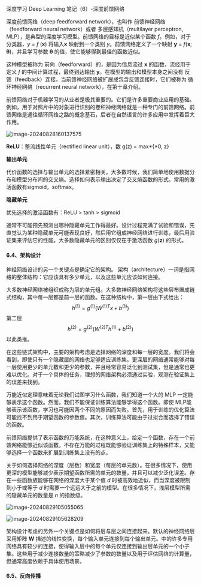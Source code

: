 深度学习 Deep Learning 笔记（6）-深度前馈网络



深度前馈网络（deep feedforward network），也叫作 前馈神经网络（feedforward neural network）或者 多层感知机（multilayer perceptron, MLP），是典型的深度学习模型。前馈网络的目标是近似某个函数 *f*。例如，对于分类器，*y* = *f*  (**x**) 将输入**x** 映射到一个类别 *y*。前馈网络定义了一个映射 **y** = *f*(**x**; **θ**)，并且学习参数 **θ** 的值，使它能够得到最佳的函数近似。

这种模型被称为 前向（feedforward）的，是因为信息流过 **x** 的函数，流经用于定义 *f* 的中间计算过程，最终到达输出 **y**。在模型的输出和模型本身之间没有 反馈（feedback）连接。当前馈神经网络被扩展成包含反馈连接时，它们被称为 循环神经网络（recurrent neural network），在第十章介绍。

前馈网络对于机器学习的从业者是极其重要的。它们是许多重要商业应用的基础。例如，用于对照片中的对象进行识别的卷积神经网络就是一种专门的前馈网络。前馈网络是通往循环网络之路的概念基石，后者在自然语言的许多应用中发挥着巨大作用。

![image-20240828160137575](D:\dev\php\magook\trunk\server\md\img\image-20240828160137575.png)



 

**ReLU**：整流线性单元（rectified linear unit），数 g(z) = max*{*0, z}



**输出单元**

代价函数的选择与输出单元的选择紧密相关。大多数时候，我们简单地使用数据分布和模型分布间的交叉熵。选择如何表示输出决定了交叉熵函数的形式。常用的激活函数有sigmoid，softmax。



**隐藏单元**

优先选择的激活函数有：ReLU > tanh > sigmoid

通常不可能预先预测出哪种隐藏单元工作得最好。设计过程充满了试验和错误，先直觉认为某种隐藏单元可能表现良好，然后用它组成神经网络进行训练，最后用验证集来评估它的性能。大多数隐藏单元的区别仅仅在于激活函数 *g*(**z**) 的形式。



#### 6.4、架构设计

神经网络设计的另一个关键点是确定它的架构。 架构（architecture）一词是指网络的整体结构：它应该具有多少单元，以及这些单元应该如何连接。

大多数神经网络被组织成称为层的单元组。大多数神经网络架构将这些层布置成链式结构，其中每一层都是前一层的函数。在这种结构中，第一层由下式给出：
$$
h^{(1)}=g^{(1)}(W^{(1)T}x+b^{(1)})
$$
第二层
$$
h^{(2)}=g^{(2)}(W^{(2)T}h^{(1)}+b^{(2)})
$$
以此类推。

在这些链式架构中，主要的架构考虑是选择网络的深度和每一层的宽度。我们将会看到，即使只有一个隐藏层的网络也足够适应训练集。更深层的网络通常能够对每一层使用更少的单元数和更少的参数，并且经常容易泛化到测试集，但是通常也更难以优化。对于一个具体的任务，理想的网络架构必须通过实验，观测在验证集上的误差来找到。



万能近似定理意味着无论我们试图学习什么函数，我们知道一个大的 MLP 一定能够表示这个函数。然而，我们不能保证训练算法能够学得这个函数。即使 MLP能够表示该函数，学习也可能因两个不同的原因而失败。首先，用于训练的优化算法可能找不到用于期望函数的参数值。其次，训练算法可能由于过拟合而选择了错误的函数。

前馈网络提供了表示函数的万能系统，在这种意义上，给定一个函数，存在一个前馈网络能够近似该函数。不存在万能的过程既能够验证训练集上的特殊样本，又能够选择一个函数来扩展到训练集上没有的点。

关于如何选择网络的深度（层数）和宽度（每层的单元数）。在很多情况下，使用更深的模型能够减少表示期望函数所需的单元的数量，并且可以减少泛化误差。存在一些函数族能够在网络的深度大于某个值 *d* 时被高效地近似，而当深度被限制到小于或等于 *d* 时需要一个远远大于之前的模型。在很多情况下，浅层模型所需的隐藏单元的数量是 *n* 的指数级。

![image-20240829105055065](D:\dev\php\magook\trunk\server\md\img\image-20240829105055065.png)

![image-20240829105628209](D:\dev\php\magook\trunk\server\md\img\image-20240829105628209.png)

架构设计考虑的另外一个关键点是如何将层与层之间连接起来。默认的神经网络层采用矩阵 **W** 描述的线性变换，每个输入单元连接到每个输出单元。中的许多专用网络具有较少的连接，使得输入层中的每个单元仅连接到输出层单元的一个小子集。这些用于减少连接数量的策略减少了参数的数量以及用于评估网络的计算量，但通常高度依赖于具体使用场景。



#### 6.5、反向传播



